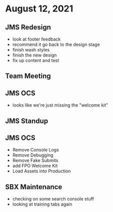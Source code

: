 # August 12, 2021

## JMS Redesign
- look at footer feedback
- recommend it go back to the design stage
- finish wash styles
- finish the new design
- fix up content and test

## Team Meeting

## JMS OCS
- looks like we're just missing the "welcome kit"

## JMS Standup

## JMS OCS
- Remove Console Logs
- Remove Debugging
- Remove Fake Submits
- add FPO Welcome Kit
- Load Assets into Production

## SBX Maintenance
- checking on some search console stuff
- looking at training tabs again